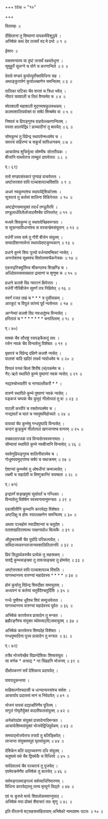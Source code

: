 +++
title = "१०"

+++
  
    
  
पितामहः ॥  
  
दीक्षितानां तु शिष्याणां पापकर्मविशुद्धये ।   
अभिषेकं कथं देव तत्सर्वं वद मे प्रभो ॥ १ ॥  
  
ईश्वरः ॥  
  
यक्तमन्यस्य या दृष्टं तत्सर्वं वक्ष्यतेधुना ।  
सुमुहूर्ते सुलग्ने च योगे च करणान्विते ॥ २ ॥  
  
देवाग्रे मण्डपं कुर्यात्पूर्वोक्तविधिना सह ।  
अथाङ्कुरार्पणं कुर्याल्लक्षणेन समन्वितम् ॥ ३ ॥  
  
पालिका घटिका चैव शरावं च त्रिधा भवेत् ।  
नीवारं यवशाली च तिलं वैणवमेव च ॥ ४ ॥  
  
श्वेतशाली महाशाली मुद्गमाषकुलस्थकम् ।  
कलमाशालियवोक्तं वा सर्षपं शिम्बमेव वा ॥ ५ ॥  
  
निष्पावं च प्रियङ्गुश्च ग्राहयेल्लक्षणान्वितम् ।  
पयसा क्षालयेद्विप्र ! प्राच्यादीनां तु बापयेत् ॥ ६ ॥  
  
सोमकुम्भं तु विप्रेन्द्र स्थापयेन्मध्यमेव च ।  
सवस्त्रं सहिरण्यं च सकूर्चं सापिधानकम् ॥ ७ ॥  
  
आचार्यश्च शुचिर्भूत्वा सोष्णीषः सोत्तरीयकः ।  
बीजानि वाथयेत्तत्र ताम्बूलं दापयेत्ततः ॥ ८ ॥  
  
प्। ६९)  
  
ततो मण्डपसंस्कारं पुण्याहं वाचयेत्ततः ।  
अष्टोत्तरशतं वापि पञ्चाशत्पञ्चविंशतिः ॥ ९ ॥  
  
अधमं नवकुम्भांश्च स्थापयेद्देशिकोत्तमः ।  
सूत्रपात्रं तु कर्तव्यं शालिना विकिरेत्ततः ॥ १० ॥  
  
अष्टद्रोणसमायुक्तं तदर्धं तण्डुलैरपि ।  
तण्डुलार्धतिलैर्लाजादर्भैश्चैव परिस्तरेत् ॥ ११ ॥  
  
मध्यमे शिवकुम्भं तु स्थापयेच्छिवमन्त्रतः ।  
स सूत्रान्सापिधानांश्च स वस्त्रान्हेमसंयुतान् ॥ १२ ॥  
  
वर्धनीं तस्य वामे तु गौरी बीजेन संयुतम् ।  
सव्यादीशानपर्यन्तं स्थापयेदष्टकुम्भकान् ॥ १३ ॥  
  
प्रधाने कुम्भे शिवः पूज्यो वर्धन्यामम्बिकां न्यसेत् ।  
अनन्तेशश्च सूक्ष्मश्च शिवोत्तमश्चैकनेत्रकः ॥ १४ ॥  
  
एकरुद्रस्त्रिमूर्तिश्च श्रीकण्ठश्च शिखण्डि च ।  
अधिदेवास्समाख्याता द्रव्याणां च शृणुष्व च ॥ १५ ॥  
  
प्रधाने कलशे विप्र नवरत्नं क्षिपेत्ततः ।  
वर्धनीं गौरिबीजेन सुवर्णं तत्र निक्षिपेत् ॥ १६ ॥  
  
स्वर्णं रजत ताम्रं च * * * त्र पुसीसकम् ।  
आरकूटं च विपुलं कांस्यं पूर्वं न्यसेत्ततः ॥ १७ ॥  
  
आग्नेय्यां कलशे विप्र नवधातूंश्च विन्यसेत् ।  
हरितालं च * * * * * * * चनातिलाम् ॥ १८ ॥  
  
प्। ७०)  
  
माषकं चैव सौराष्ट्रं रसपङ्कैकतुं ततः ।  
रसेन नवकं चैव विन्यसेत्तु विशेषतः ॥ १९ ॥  
  
वृक्षपत्रं च विप्रेन्द्र दक्षिणे कलशे न्यसेत् ।  
पालाशं चादि खदिरं तार्क्ष्य न्यग्रोधमेव च ॥ २० ॥  
  
पिप्पलं पनसं बिल्वं शिरीषं (चं)पकमेव च ।  
नैर्-ऋते स्थापिते कुम्भे पुष्पाणां नवकं न्यसेत् ॥ २१ ॥  
  
नद्याश्चोभयतीरे च नागवल्लीकरी * * ।  
  
वारुणे स्थापिते कुम्भे पुष्पाणां नवकं न्यसेत् ।  
पङ्कजं चम्पकं चैव कुमुदं नीलोत्पलं तु वा ॥ २३ ॥  
  
पाटली करवीरं च रक्तोत्पलमेव च ।  
नन्द्यावर्तं च घातं च नवपुष्पमिहोच्यते ॥ २४ ॥  
  
वायव्यां चैव कुम्भेषु गन्धपुष्पादि विन्यसेत् ।  
चन्दनं कुङ्कुमं नीलोत्पलं खगजानश्च वानरम् ॥ २५ ॥  
  
तक्कालारजकं पत्रं विन्यसेत्स्वस्वनामतः ।  
सौम्यायां स्थापिते कुम्भे नवबीजानि विन्यसेत् ॥ २६ ॥  
  
यववेणुप्रियङ्गुश्च शालिनीवारमेव च ।  
गोधूमयवमुद्गांश्च सर्षपं च यथाक्रमम् ॥ २७ ॥  
  
ऐशान्यां कुम्भमेवं तु ओषधीनां क्रमान्न्यसेत् ।  
लक्ष्मी च सहादेवी च विष्णुक्रान्तिं त्रयम्बला ॥ २८ ॥  
  
प्। ७१)  
  
इन्द्रपर्णं शङ्खपुष्पं सूर्यावर्तं च गन्धिकाः ।  
विन्यसेत्तु विशेषेण स्वस्वनामानुमन्त्रतः ॥ २९ ॥  
  
एकाशीतीनि कुम्भानि कारयेद्या विशेषतः ।  
अष्टदिक्षु च होमः स्याल्लक्षणेन समन्वितम् ॥ ३० ॥  
  
अथवा पञ्चहोमं स्यादीशान्यां च चतुर्दश ।  
पलाशखदिराश्वत्थ प्लक्षन्यग्रोध बिल्वकैः ॥ ३१ ॥  
  
औदुम्बरशमी चैव पूर्वादि परिकल्पयेत् ।  
समिदाज्यचरुन्लाजान्यवशालितिलानपि ॥ ३२ ॥  
  
प्रियं सिद्धार्थकश्चैव प्रत्येकं तु सहस्रकम् ।  
यावद्वै कुम्भसङ्ख्या तु तावत्सङ्ख्या तु होमयेत् ॥ ३३ ॥  
  
अष्टोत्तरशतं वापि पञ्चाशत्पञ्च विंशतिः ।  
यागस्थानस्य वारुण्यां महादेवस्य * * * * ॥ ३४ ॥  
  
होमं कुर्यात्तु विप्रेन्द्र शिवदीक्षा समायुताम् ।  
अध्ययनं च कर्तव्यं चतुर्वेदैश्चतुर्दिशि ॥ ३५ ॥  
  
गन्धैः पुष्पैश्च धूपैश्च शिवं सम्पूजयेत्ततः ।  
यागस्थानस्य वारुण्यां महादेवस्य पूर्वतः ॥ ३६ ॥  
  
अभिषेकं कारयेत्तत्र प्रासादेन तु मन्त्रतः ।  
ब्रह्मैरङ्गैश्च संयुक्त व्योमव्या(पि)समायुतम् ॥ ३७ ॥  
  
अभिषेकं कारयेत्तत्र शिष्यदेहं विशेषतः ।  
गन्धपुष्पादिना पूज्य प्रासादेन तु मन्त्रतः ॥ ३८ ॥  
  
प्। ७२)  
  
तत्रैव भोजयेच्छैव विप्रान्देशिकः शिष्यसंयुतः ।  
सा वर्णक * अत्राद्य * न्त सिंहहनि भोजनम् ॥ ३९ ॥  
  
दीक्षोपकरणं सर्वं देशिकाय प्रदापयेत् ।  
  
पावपादुकन्तया ।  
  
माहिषाल्गोश्चदासी च धान्यान्वस्त्रांश्च सर्वशः ।  
आचार्याय प्रदातव्यं मानं च निवेदयेत् ॥ ४१ ॥  
  
भोजनं पायसं दद्यात्क्षीरेणैव पूरितम् ।  
सगुलं गोघृतैर्युक्तं कदलीफलसंयुतम् ॥ ४२ ॥  
  
अनेकोपदंश संयुक्तं प्रासादेनादिमन्त्रतः ।  
आचार्यःशिष्यसंयुक्तं भोजयेद्विधिपूर्वकम् ॥ ४३ ॥  
  
समयाद्भोजयेत्तत्र तत्राग्रे तु बलिङ्क्षिपेत् ।  
लाजान्त संयुक्तमपूवं घृतसंयुतम् ॥ ४४ ॥  
  
देशिकेन बलिं दद्याच्चरुणा दधि संयुतम् ।  
चतुष्पथे पथे चैव द्विपथेकै च विधिरवे ॥ ४५ ॥  
  
सर्वदेवालयं चैव पञ्चरात्रं तु पूजयेत् ।  
एवमेवक्रमेणैव अभिषेकं तु कारयेत् ॥ ४६ ॥  
  
सर्वमङ्गलमाङ्गल्यं सर्वव्याधिनिवारणम् ।  
विधिना कारयेद्यस्तु तस्य मृत्युर्न विद्यते ॥ ४७ ॥  
  
एवं यः कुरुते मर्त्यः शिवलोकमवाप्नुयात् ।  
अभिषेकं मया प्रोक्तं शैवाचारं ततः शृणु ॥ ४८ ॥  
  
इति वीरतन्त्रे षट्सहस्रसंहितायाम् अभिषेको नामदशमः पटलः ॥ १० ॥  
